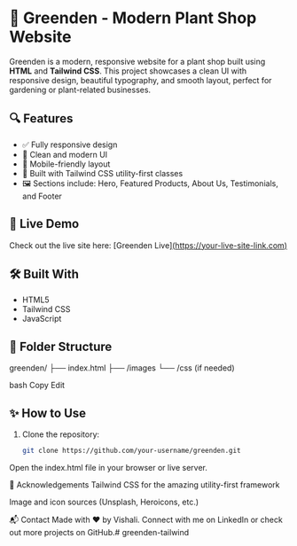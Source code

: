 # 🌿 Greenden - Modern Plant Shop Website

Greenden is a modern, responsive website for a plant shop built using **HTML** and **Tailwind CSS**. This project showcases a clean UI with responsive design, beautiful typography, and smooth layout, perfect for gardening or plant-related businesses.

## 🔍 Features

- ✅ Fully responsive design
- 🌱 Clean and modern UI
- 📱 Mobile-friendly layout
- 🎨 Built with Tailwind CSS utility-first classes
- 🖼️ Sections include: Hero, Featured Products, About Us, Testimonials, and Footer

## 🚀 Live Demo

Check out the live site here: [Greenden Live][(https://your-live-site-link.com)](https://vishalidinesh1998.github.io/greenden-tailwind/)

## 🛠️ Built With

- HTML5
- Tailwind CSS
- JavaScript 

## 📂 Folder Structure

greenden/ ├── index.html ├── /images └── /css (if needed)

bash
Copy
Edit

## ✨ How to Use

1. Clone the repository:
   ```bash
   git clone https://github.com/your-username/greenden.git
Open the index.html file in your browser or live server.

🙌 Acknowledgements
Tailwind CSS for the amazing utility-first framework

Image and icon sources (Unsplash, Heroicons, etc.)

📬 Contact
Made with ❤️ by Vishali.
Connect with me on LinkedIn or check out more projects on GitHub.# greenden-tailwind
